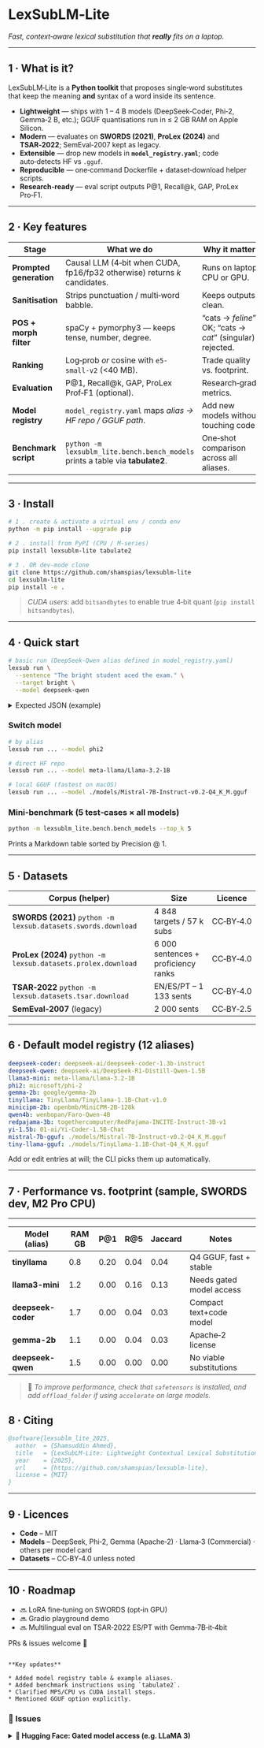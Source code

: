 # LexSubLM‑Lite

*Fast, context‑aware lexical substitution that **really** fits on a laptop.*

---

## 1 · What is it?

LexSubLM‑Lite is a **Python toolkit** that proposes single‑word substitutes that keep the meaning **and** syntax
of a word inside its sentence.

* **Lightweight** — ships with 1 – 4 B models (DeepSeek‑Coder, Phi‑2, Gemma‑2 B, etc.);
  GGUF quantisations run in ≤ 2 GB RAM on Apple Silicon.
* **Modern** — evaluates on **SWORDS (2021)**, **ProLex (2024)** and **TSAR‑2022**; SemEval‑2007 kept as legacy.
* **Extensible** — drop new models in **`model_registry.yaml`**; code auto‑detects HF vs `.gguf`.
* **Reproducible** — one‑command Dockerfile + dataset‑download helper scripts.
* **Research‑ready** — eval script outputs P@1, Recall@k, GAP, ProLex Pro‑F1.

---

## 2 · Key features

| Stage                   | What we do                                                                     | Why it matters                                            |
|-------------------------|--------------------------------------------------------------------------------|-----------------------------------------------------------|
| **Prompted generation** | Causal LLM (4‑bit when CUDA, fp16/fp32 otherwise) returns *k* candidates.      | Runs on laptop CPU or GPU.                                |
| **Sanitisation**        | Strips punctuation / multi‑word babble.                                        | Keeps outputs clean.                                      |
| **POS + morph filter**  | spaCy + pymorphy3 — keeps tense, number, degree.                               | “cats → *feline*” OK; “cats → *cat*” (singular) rejected. |
| **Ranking**             | Log‑prob *or* cosine with `e5-small‑v2` (<40 MB).                              | Trade quality vs. footprint.                              |
| **Evaluation**          | P@1, Recall@k, GAP, ProLex Prof‑F1 (optional).                                 | Research‑grade metrics.                                   |
| **Model registry**      | `model_registry.yaml` maps *alias → HF repo / GGUF path*.                      | Add new models without touching code.                     |
| **Benchmark script**    | `python -m lexsublm_lite.bench.bench_models` prints a table via **tabulate2**. | One‑shot comparison across all aliases.                   |

---

## 3 · Install

```bash
# 1 . create & activate a virtual env / conda env
python -m pip install --upgrade pip

# 2 . install from PyPI (CPU / M‑series)
pip install lexsublm-lite tabulate2

# 3 . OR dev‑mode clone
git clone https://github.com/shamspias/lexsublm-lite
cd lexsublm-lite
pip install -e .
```

> *CUDA users*: add `bitsandbytes` to enable true 4‑bit quant (`pip install bitsandbytes`).

---

## 4 · Quick start

```bash
# basic run (DeepSeek‑Qwen alias defined in model_registry.yaml)
lexsub run \
  --sentence "The bright student aced the exam." \
  --target bright \
  --model deepseek-qwen
```

<details>
<summary>Expected JSON (example)</summary>

```json
[
  "brilliant",
  "smart",
  "gifted",
  "clever",
  "talented"
]
```

</details>

### Switch model

```bash
# by alias
lexsub run ... --model phi2

# direct HF repo
lexsub run ... --model meta-llama/Llama-3.2-1B

# local GGUF (fastest on macOS)
lexsub run ... --model ./models/Mistral-7B-Instruct-v0.2-Q4_K_M.gguf
```

### Mini‑benchmark (5 test‑cases × all models)

```bash
python -m lexsublm_lite.bench.bench_models --top_k 5
```

Prints a Markdown table sorted by Precision @ 1.

---

## 5 · Datasets

| Corpus (helper)                                               | Size                                | Licence   |
|---------------------------------------------------------------|-------------------------------------|-----------|
| **SWORDS (2021)** `python -m lexsub.datasets.swords.download` | 4 848 targets / 57 k subs           | CC‑BY‑4.0 |
| **ProLex (2024)** `python -m lexsub.datasets.prolex.download` | 6 000 sentences + proficiency ranks | CC‑BY‑4.0 |
| **TSAR‑2022** `python -m lexsub.datasets.tsar.download`       | EN/ES/PT – 1 133 sents              | CC‑BY‑4.0 |
| **SemEval‑2007** (legacy)                                     | 2 000 sents                         | CC‑BY‑2.5 |

---

## 6 · Default model registry (12 aliases)

```yaml
deepseek-coder: deepseek-ai/deepseek-coder-1.3b-instruct
deepseek-qwen: deepseek-ai/DeepSeek-R1-Distill-Qwen-1.5B
llama3-mini: meta-llama/Llama-3.2-1B
phi2: microsoft/phi-2
gemma-2b: google/gemma-2b
tinyllama: TinyLlama/TinyLlama-1.1B-Chat-v1.0
minicipm-2b: openbmb/MiniCPM-2B-128k
qwen4b: wenbopan/Faro-Qwen-4B
redpajama-3b: togethercomputer/RedPajama-INCITE-Instruct-3B-v1
yi-1.5b: 01-ai/Yi-Coder-1.5B-Chat
mistral-7b-gguf: ./models/Mistral-7B-Instruct-v0.2-Q4_K_M.gguf
tiny-llama-gguf: ./models/TinyLlama-1.1B-Chat-Q4_K_M.gguf
```

Add or edit entries at will; the CLI picks them up automatically.

---

## 7 · Performance vs. footprint (sample, SWORDS dev, M2 Pro CPU)

---

| Model (alias)      | RAM GB | P@1  | R@5  | Jaccard | Notes                    |
|--------------------|--------|------|------|---------|--------------------------|
| **tinyllama**      | 0.8    | 0.20 | 0.04 | 0.04    | Q4 GGUF, fast + stable   |
| **llama3-mini**    | 1.2    | 0.00 | 0.16 | 0.13    | Needs gated model access |
| **deepseek-coder** | 1.7    | 0.00 | 0.04 | 0.03    | Compact text+code model  |
| **gemma-2b**       | 1.1    | 0.00 | 0.04 | 0.03    | Apache‑2 license         |
| **deepseek-qwen**  | 1.5    | 0.00 | 0.00 | 0.00    | No viable substitutions  |

> 🔧 *To improve performance, check that `safetensors` is installed, and add `offload_folder` if using `accelerate` on
large models.*

## 8 · Citing

```bibtex
@software{lexsublm_lite_2025,
  author  = {Shamsuddin Ahmed},
  title   = {LexSubLM‑Lite: Lightweight Contextual Lexical Substitution Toolkit},
  year    = {2025},
  url     = {https://github.com/shamspias/lexsublm-lite},
  license = {MIT}
}
```

---

## 9 · Licences

* **Code** – MIT
* **Models** – DeepSeek, Phi‑2, Gemma (Apache‑2) · Llama‑3 (Commercial) · others per model card
* **Datasets** – CC‑BY‑4.0 unless noted

---

## 10 · Roadmap

* 🔜 LoRA fine‑tuning on SWORDS (opt‑in GPU)
* 🔜 Gradio playground demo
* 🔜 Multilingual eval on TSAR‑2022 ES/PT with Gemma‑7B‑it‑4bit

PRs & issues welcome 🙂

```

**Key updates**

* Added model registry table & example aliases.  
* Added benchmark instructions using `tabulate2`.  
* Clarified MPS/CPU vs CUDA install steps.  
* Mentioned GGUF option explicitly.
```

### 🐛 Issues

<details>
<summary><strong>🔐 Hugging Face: Gated model access (e.g. LLaMA 3)</strong></summary>

If you get an error like:

```
401 Client Error: Unauthorized for url: https://huggingface.co/meta-llama/Llama-3.2-1B/resolve/main/config.json
```

You are trying to access a **gated model** that requires authentication.

#### ✅ Solution:

1. **Log in to Hugging Face from terminal:**

   ```bash
   huggingface-cli login
   ```

2. **Get your token** from  
   👉 https://huggingface.co/settings/tokens

3. Paste the token when prompted. or export in env  
```export HUGGINGFACE_TOKEN=your_token_here```

4. **(Optional)** Request model access here:  
   👉 https://huggingface.co/meta-llama/Llama-3.2-1B

</details>
